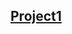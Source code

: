 <h2><a href="https://ghostinlinux.github.io/Full-Stack/Full-Stack/Web-Devlopment/BootStrap/Project-1/index.html">Project1</a></h2>
